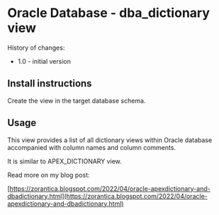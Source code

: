 # Oracle Database - dba_dictionary view

History of changes:
- 1.0 - initial version

## Install instructions

Create the view in the target database schema.

## Usage

This view provides a list of all dictionary views within Oracle database accompanied with column names and column comments.

It is similar to APEX_DICTIONARY view.

Read more on my blog post:

[https://zorantica.blogspot.com/2022/04/oracle-apexdictionary-and-dbadictionary.html](https://zorantica.blogspot.com/2022/04/oracle-apexdictionary-and-dbadictionary.html)